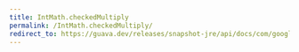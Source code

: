 ```yaml
---
title: IntMath.checkedMultiply
permalink: /IntMath.checkedMultiply/
redirect_to: https://guava.dev/releases/snapshot-jre/api/docs/com/google/common/math/IntMath.html#checkedMultiply-int-int-
---
```

